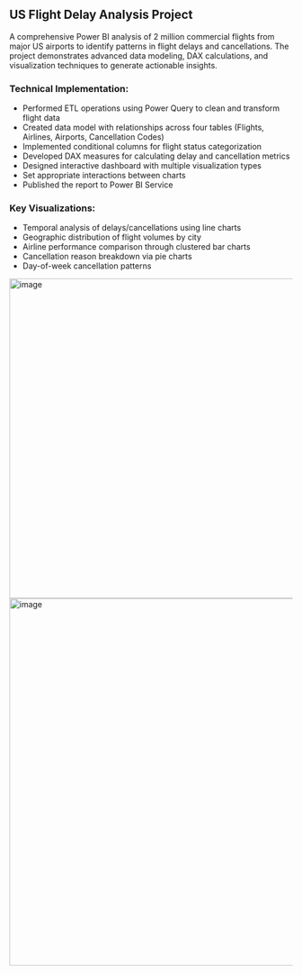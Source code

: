 ## US Flight Delay Analysis Project

A comprehensive Power BI analysis of 2 million commercial flights from major US airports to identify patterns in flight delays and cancellations. The project demonstrates advanced data modeling, DAX calculations, and visualization techniques to generate actionable insights.

### Technical Implementation:
- Performed ETL operations using Power Query to clean and transform flight data
- Created data model with relationships across four tables (Flights, Airlines, Airports, Cancellation Codes)
- Implemented conditional columns for flight status categorization
- Developed DAX measures for calculating delay and cancellation metrics
- Designed interactive dashboard with multiple visualization types
- Set appropriate interactions between charts
- Published the report to Power BI Service

### Key Visualizations:
- Temporal analysis of delays/cancellations using line charts
- Geographic distribution of flight volumes by city
- Airline performance comparison through clustered bar charts
- Cancellation reason breakdown via pie charts
- Day-of-week cancellation patterns
<img width="568" alt="image" src="https://github.com/user-attachments/assets/2ed13f3b-0a5d-4c8b-9ce1-84db1ff04d11" />

<img width="652" alt="image" src="https://github.com/user-attachments/assets/cf300d5f-f6b0-47a2-89f4-3667d01704a3" />

